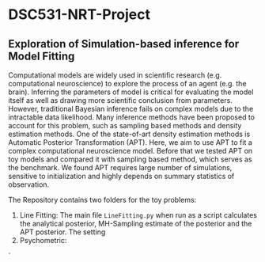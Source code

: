 # DSC531-NRT-Project
Exploration of Simulation-based inference for Model Fitting
--------
Computational models are widely used in scientific research (e.g. computational neuroscience) to explore the process of an agent (e.g. the brain). Inferring the parameters of model is critical for evaluating the model itself as well as drawing more scientific conclusion from parameters. However, traditional Bayesian inference fails on complex models due to the intractable data likelihood. Many inference methods have been proposed to account for this problem, such as sampling based methods and density estimation methods. One of the state-of-art density estimation methods is Automatic Posterior Transformation (APT). Here, we aim to use APT to fit a complex computational neuroscience model. Before that we tested APT on toy models and compared it with sampling based method, which serves as the benchmark. We found APT requires large number of simulations, sensitive to initialization and highly depends on summary statistics of observation.

The Repository contains two folders for the toy problems: 
1. Line Fitting: The main file `LineFitting.py` when run as a script calculates the analytical posterior, MH-Sampling estimate of the posterior and the APT posterior. The setting
2. Psychometric:

`
